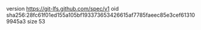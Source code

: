 version https://git-lfs.github.com/spec/v1
oid sha256:28fc61f01ed155a105bf193373653426615af7785faeec85e3cef613109945a3
size 53
